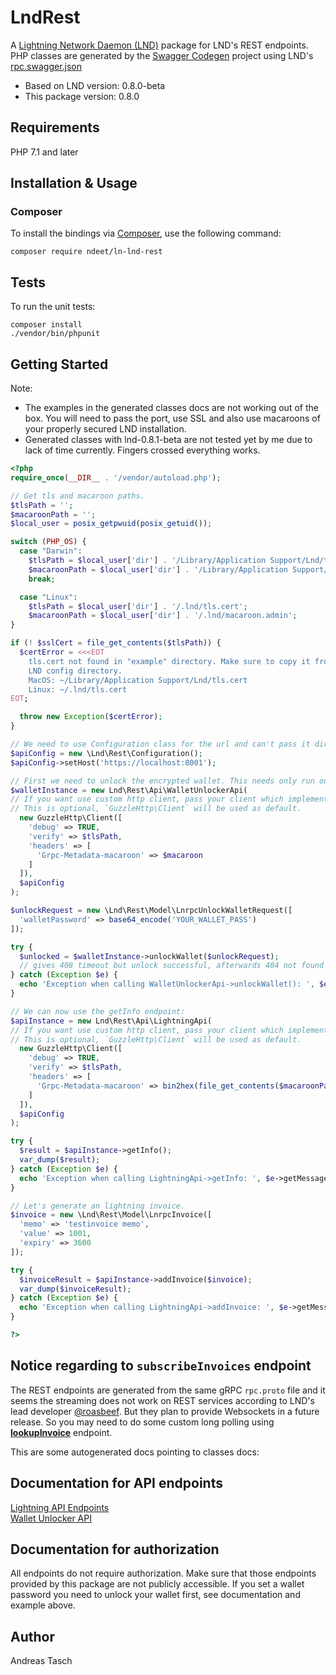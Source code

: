 # LndRest

A [Lightning Network Daemon (LND)](https://github.com/lightningnetwork/lnd) package for LND's REST endpoints. PHP classes are generated by the [Swagger Codegen](https://github.com/swagger-api/swagger-codegen) project using LND's [rpc.swagger.json](https://github.com/lightningnetwork/lnd/blob/master/lnrpc/rpc.swagger.json)

- Based on LND version: 0.8.0-beta
- This package version: 0.8.0

## Requirements

PHP 7.1 and later

## Installation & Usage
### Composer

To install the bindings via [Composer](http://getcomposer.org/), use the following command:

```
composer require ndeet/ln-lnd-rest
```

## Tests

To run the unit tests:

```
composer install
./vendor/bin/phpunit
```

## Getting Started

Note:   
- The examples in the generated classes docs are not working out of the box. You will need to pass the port, use SSL and also
use macaroons of your properly secured LND installation.   
- Generated classes with lnd-0.8.1-beta are not tested yet by me due to lack of time currently. Fingers crossed everything works.

```php
<?php
require_once(__DIR__ . '/vendor/autoload.php');

// Get tls and macaroon paths.
$tlsPath = '';
$macaroonPath = '';
$local_user = posix_getpwuid(posix_getuid());

switch (PHP_OS) {
  case "Darwin":
    $tlsPath = $local_user['dir'] . '/Library/Application Support/Lnd/tls.cert';
    $macaroonPath = $local_user['dir'] . '/Library/Application Support/Lnd/macaroon.admin';
    break;

  case "Linux":
    $tlsPath = $local_user['dir'] . '/.lnd/tls.cert';
    $macaroonPath = $local_user['dir'] . '/.lnd/macaroon.admin';
}

if (! $sslCert = file_get_contents($tlsPath)) {
  $certError = <<<EOT
    tls.cert not found in "example" directory. Make sure to copy it from your
    LND config directory.
    MacOS: ~/Library/Application Support/Lnd/tls.cert
    Linux: ~/.lnd/tls.cert
EOT;

  throw new Exception($certError);
}

// We need to use Configuration class for the url and can't pass it directly in GuzzleClient.
$apiConfig = new \Lnd\Rest\Configuration();
$apiConfig->setHost('https://localhost:8001');

// First we need to unlock the encrypted wallet. This needs only run once.
$walletInstance = new Lnd\Rest\Api\WalletUnlockerApi(
// If you want use custom http client, pass your client which implements `GuzzleHttp\ClientInterface`.
// This is optional, `GuzzleHttp\Client` will be used as default.
  new GuzzleHttp\Client([
    'debug' => TRUE,
    'verify' => $tlsPath,
    'headers' => [
      'Grpc-Metadata-macaroon' => $macaroon
    ]
  ]),
  $apiConfig
);

$unlockRequest = new \Lnd\Rest\Model\LnrpcUnlockWalletRequest([
  'walletPassword' => base64_encode('YOUR_WALLET_PASS')
]);

try {
  $unlocked = $walletInstance->unlockWallet($unlockRequest);
  // gives 408 timeout but unlock successful, afterwards 404 not found
} catch (Exception $e) {
  echo 'Exception when calling WalletUnlockerApi->unlockWallet(): ', $e->getMessage(), PHP_EOL;
}

// We can now use the getInfo endpoint:
$apiInstance = new Lnd\Rest\Api\LightningApi(
// If you want use custom http client, pass your client which implements `GuzzleHttp\ClientInterface`.
// This is optional, `GuzzleHttp\Client` will be used as default.
  new GuzzleHttp\Client([
    'debug' => TRUE,
    'verify' => $tlsPath,
    'headers' => [
      'Grpc-Metadata-macaroon' => bin2hex(file_get_contents($macaroonPath))
    ]
  ]),
  $apiConfig
);

try {
  $result = $apiInstance->getInfo();
  var_dump($result);
} catch (Exception $e) {
  echo 'Exception when calling LightningApi->getInfo: ', $e->getMessage(), PHP_EOL;
}

// Let's generate an lightning invoice.
$invoice = new \Lnd\Rest\Model\LnrpcInvoice([
  'memo' => 'testinvoice memo',
  'value' => 1001,
  'expiry' => 3600
]);

try {
  $invoiceResult = $apiInstance->addInvoice($invoice);
  var_dump($invoiceResult);
} catch (Exception $e) {
  echo 'Exception when calling LightningApi->addInvoice: ', $e->getMessage(), PHP_EOL;
}

?>
```

## Notice regarding to `subscribeInvoices` endpoint
The REST endpoints are generated from the same gRPC `rpc.proto` file and it seems the streaming does not work on REST services according to LND's lead developer [@roasbeef](https://github.com/roasbeef). But they plan to provide Websockets in a future release. So you may need to do some custom long polling using [**lookupInvoice**](docs/Api/LightningApi.md#lookupinvoice) endpoint.

This are some autogenerated docs pointing to classes docs:

## Documentation for API endpoints

[Lightning API Endpoints](docs/Api/LightningApi.md)   
[Wallet Unlocker API](docs/Api/WalletUnlockerApi.md)

## Documentation for authorization

All endpoints do not require authorization. Make sure that those endpoints provided 
by this package are not publicly accessible. If you set a wallet password you need
to unlock your wallet first, see documentation and example above.

## Author

Andreas Tasch
